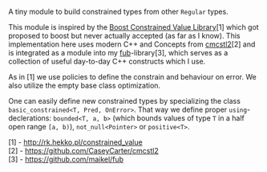 A tiny module to build constrained types from other `Regular` types.

This module is inspired by the [Boost Constrained Value Library](http://rk.hekko.pl/constrained_value)[1] which got proposed to boost but never actually accepted (as far as I know). This implementation here uses modern C++ and Concepts from [cmcstl2](https://github.com/CaseyCarter/cmcstl2)[2] and is integrated as a module into my [fub](https://github.com/maikel/fub)-library[3], which serves as a collection of useful day-to-day C++ constructs which I use.

As in [1] we use policies to define the constrain and behaviour on error. We also utilize the empty base class optimization.

One can easily define new constrained types by specializing the class `basic_constrained<T, Pred, OnError>`. That way we define proper `using`-declerations: `bounded<T, a, b>` (which bounds values of type `T` in a half open range `[a, b)`), `not_null<Pointer>` or `positive<T>`.

[1] - http://rk.hekko.pl/constrained_value <br/>
[2] - https://github.com/CaseyCarter/cmcstl2 <br/>
[3] - https://github.com/maikel/fub

